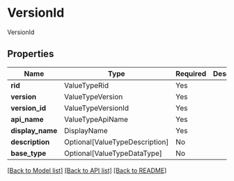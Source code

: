 # VersionId

VersionId

## Properties
| Name | Type | Required | Description |
| ------------ | ------------- | ------------- | ------------- |
**rid** | ValueTypeRid | Yes |  |
**version** | ValueTypeVersion | Yes |  |
**version_id** | ValueTypeVersionId | Yes |  |
**api_name** | ValueTypeApiName | Yes |  |
**display_name** | DisplayName | Yes |  |
**description** | Optional[ValueTypeDescription] | No |  |
**base_type** | Optional[ValueTypeDataType] | No |  |


[[Back to Model list]](../../../../README.md#models-v2-link) [[Back to API list]](../../../../README.md#apis-v2-link) [[Back to README]](../../../../README.md)
